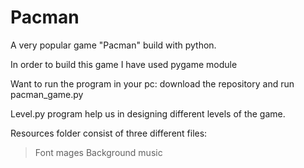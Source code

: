# Pacman
A very popular game "Pacman"  build with python.

In order to build this game I have used pygame module

Want to run the program in your pc: download the repository and run pacman_game.py

Level.py program help us in designing different levels of the game.

Resources folder consist of three different files:
> Font
> mages
> Background music



